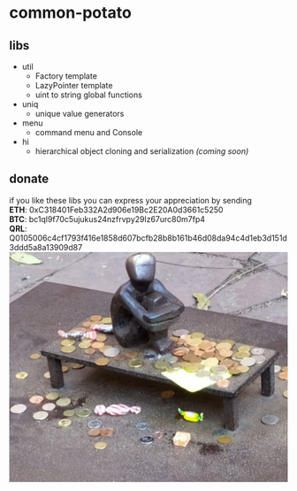 # common-potato

## libs

* util
  * Factory template
  * LazyPointer template
  * uint to string global functions
* uniq
  * unique value generators
* menu
  * command menu and Console
* hi
  * hierarchical object cloning and serialization *(coming soon)*

## donate

if you like these libs
you can express your appreciation 
by sending \
**ETH**: 0xC318401Feb332A2d906e19Bc2E20A0d3661c5250 \
**BTC**: bc1ql9f70c5ujukus24nzfrvpy29lz67urc80m7fp4 \
**QRL**: Q0105006c4cf1793f416e1858d607bcfb28b8b161b46d08da94c4d1eb3d151d3ddd5a8a13909d87 \
![donate](./images/donate.svg)


